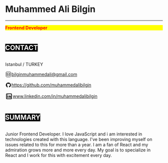 # Muhammed Ali Bilgin

---

<style>
.testclass{
    /* display:flex; */
 width:100%;

    margin-left:auto;
    margin-right:auto;

    
}

.boldred{
 width:100%;
 background-color:yellow;
  margin-left:auto;
    margin-right:auto;
  color:red; 
  font-weight:bold 
}
</style>

<p class="boldred">
 <span class="testclass">Frontend Developer</span>
</p>

<h2 style="background-color:black; color:white; display:inline-block "> CONTACT</h2>

<p>Istanbul / TURKEY</p>

<span style="display:flex; vertical-align: middle;align-items:center"><svg xmlns="http://www.w3.org/2000/svg" x="0px" y="0px"
width="20" height="20"
viewBox="0 0 50 50"
style=" fill:#000000;"><path d="M 14 4 C 8.4886661 4 4 8.4886661 4 14 L 4 36 C 4 41.511334 8.4886661 46 14 46 L 36 46 C 41.511334 46 46 41.511334 46 36 L 46 14 C 46 8.4886661 41.511334 4 36 4 L 14 4 z M 14 6 L 36 6 C 40.430666 6 44 9.5693339 44 14 L 44 36 C 44 40.430666 40.430666 44 36 44 L 14 44 C 9.5693339 44 6 40.430666 6 36 L 6 14 C 6 9.5693339 9.5693339 6 14 6 z M 13 15 C 11.35503 15 10 16.35503 10 18 L 10 32 C 10 33.64497 11.35503 35 13 35 L 37 35 C 38.64497 35 40 33.64497 40 32 L 40 18 C 40 16.35503 38.64497 15 37 15 L 13 15 z M 13.414062 17 L 36.583984 17 L 27.677734 25.892578 C 26.18494 27.382984 23.796834 27.382819 22.304688 25.890625 L 13.414062 17 z M 38 18.412109 L 38 31.587891 L 31.402344 25 L 38 18.412109 z M 12 18.414062 L 18.585938 25 L 12 31.585938 L 12 18.414062 z M 29.988281 26.412109 L 36.585938 33 L 13.414062 33 L 20 26.414062 L 20.890625 27.304688 C 23.146478 29.56054 26.832638 29.562194 29.089844 27.308594 L 29.988281 26.412109 z"></path></svg>bilginmuhammedali@gmail.com</span>

<span style="display:flex; vertical-align: middle;align-items:center"><svg xmlns="http://www.w3.org/2000/svg" x="0px" y="0px"
width="20" height="20"
viewBox="0 0 30 30"
style=" fill:#000000;"> <path d="M15,3C8.373,3,3,8.373,3,15c0,5.623,3.872,10.328,9.092,11.63C12.036,26.468,12,26.28,12,26.047v-2.051 c-0.487,0-1.303,0-1.508,0c-0.821,0-1.551-0.353-1.905-1.009c-0.393-0.729-0.461-1.844-1.435-2.526 c-0.289-0.227-0.069-0.486,0.264-0.451c0.615,0.174,1.125,0.596,1.605,1.222c0.478,0.627,0.703,0.769,1.596,0.769 c0.433,0,1.081-0.025,1.691-0.121c0.328-0.833,0.895-1.6,1.588-1.962c-3.996-0.411-5.903-2.399-5.903-5.098 c0-1.162,0.495-2.286,1.336-3.233C9.053,10.647,8.706,8.73,9.435,8c1.798,0,2.885,1.166,3.146,1.481C13.477,9.174,14.461,9,15.495,9 c1.036,0,2.024,0.174,2.922,0.483C18.675,9.17,19.763,8,21.565,8c0.732,0.731,0.381,2.656,0.102,3.594 c0.836,0.945,1.328,2.066,1.328,3.226c0,2.697-1.904,4.684-5.894,5.097C18.199,20.49,19,22.1,19,23.313v2.734 c0,0.104-0.023,0.179-0.035,0.268C23.641,24.676,27,20.236,27,15C27,8.373,21.627,3,15,3z"></path></svg> https://github.com/muhammedalibilgin</span>

<span style="display:flex; vertical-align: middle;align-items:center"><svg xmlns="http://www.w3.org/2000/svg" x="0px" y="0px"
width="24" height="24"
viewBox="0 0 24 24"
style=" fill:#000000;"> <path d="M 5 3 C 3.895 3 3 3.895 3 5 L 3 19 C 3 20.105 3.895 21 5 21 L 19 21 C 20.105 21 21 20.105 21 19 L 21 5 C 21 3.895 20.105 3 19 3 L 5 3 z M 5 5 L 19 5 L 19 19 L 5 19 L 5 5 z M 7.7792969 6.3164062 C 6.9222969 6.3164062 6.4082031 6.8315781 6.4082031 7.5175781 C 6.4082031 8.2035781 6.9223594 8.7167969 7.6933594 8.7167969 C 8.5503594 8.7167969 9.0644531 8.2035781 9.0644531 7.5175781 C 9.0644531 6.8315781 8.5502969 6.3164062 7.7792969 6.3164062 z M 6.4765625 10 L 6.4765625 17 L 9 17 L 9 10 L 6.4765625 10 z M 11.082031 10 L 11.082031 17 L 13.605469 17 L 13.605469 13.173828 C 13.605469 12.034828 14.418109 11.871094 14.662109 11.871094 C 14.906109 11.871094 15.558594 12.115828 15.558594 13.173828 L 15.558594 17 L 18 17 L 18 13.173828 C 18 10.976828 17.023734 10 15.802734 10 C 14.581734 10 13.930469 10.406562 13.605469 10.976562 L 13.605469 10 L 11.082031 10 z"></path></svg> www.linkedin.com/in/muhammedalibilgin
</span>

<h2 style="background-color:black; color:white; display:inline-block "> SUMMARY</h2>
<p>Junior Frontend Developer. I love JavaScript and i am interested in technologies created with this language. I've been improving myself on issues related to this for more than a year. I am a fan of React and my admiration grows more and more every day. My goal is to specialize in React and I work for this with excitement every day. <p/>

<!-- <span style="color:red">some **This is Red Bold.** text</span>
<br/>


---


<div style="background-color:red; text-align:center; vertical-align: middle; padding:40px 0;">
<a href="/donate">DONATE</a>
</div> -->
